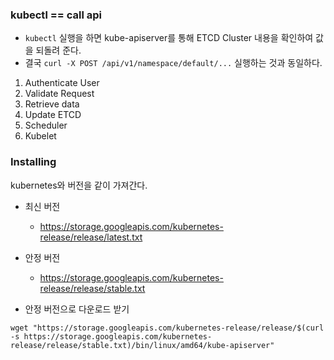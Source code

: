 
### kubectl == call api
- `kubectl` 실행을 하면 kube-apiserver를 통해 ETCD Cluster 내용을 확인하여 값을 되돌려 준다.
- 결국 `curl -X POST /api/v1/namespace/default/...` 실행하는 것과 동일하다.

1. Authenticate User
1. Validate Request
1. Retrieve data
1. Update ETCD
1. Scheduler
1. Kubelet


### Installing
kubernetes와 버전을 같이 가져간다.

- 최신 버전
  - https://storage.googleapis.com/kubernetes-release/release/latest.txt
- 안정 버전
  - https://storage.googleapis.com/kubernetes-release/release/stable.txt

- 안정 버전으로 다운로드 받기

```
wget "https://storage.googleapis.com/kubernetes-release/release/$(curl -s https://storage.googleapis.com/kubernetes-release/release/stable.txt)/bin/linux/amd64/kube-apiserver"
```

